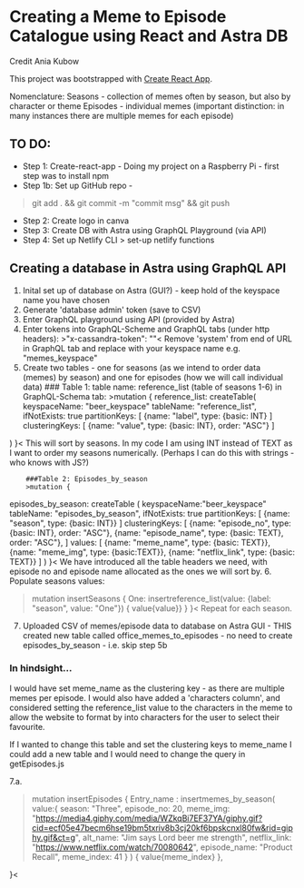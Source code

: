 # Creating a Meme to Episode Catalogue using React and Astra DB

Credit Ania Kubow

This project was bootstrapped with [Create React App](https://github.com/facebook/create-react-app).

Nomenclature: 
Seasons - collection of memes often by season, but also by character or theme
Episodes - individual memes (important distinction: in many instances there are multiple memes for each episode)

## TO DO: 

- Step 1: Create-react-app
        - Doing my project on a Raspberry Pi - first step was to install npm 
- Step 1b: Set up GitHub repo - 
> git add . && git commit -m "commit msg" && git push
- Step 2: Create logo in canva
- Step 3: Create DB with Astra using GraphQL Playground (via API)
- Step 4: Set up Netlify CLI > set-up netlify functions

## Creating a database in Astra using GraphQL API

1. Inital set up of database on Astra (GUI?) - keep hold of the keyspace name you have chosen
2. Generate 'database admin' token (save to CSV)
3. Enter GraphQL playground using API (provided by Astra)
4. Enter tokens into GraphQL-Scheme and GraphQL tabs (under http headers):
        >"x-cassandra-token": ""<
Remove 'system' from end of URL in GraphQL tab and replace with your keyspace name e.g. "memes_keyspace"
5. Create two tables - one for seasons (as we intend to order data (memes) by season) and one for episodes (how we will call individual data)
        ### Table 1: table name: reference_list (table of seasons 1-6)
        in GraphQL-Schema tab: 
        >mutation {
  reference_list: createTable(
    keyspaceName: "beer_keyspace"
  	tableName: "reference_list",
    ifNotExists: true
    partitionKeys: [
      {name: "label", type: {basic: INT}
    ]
    clusteringKeys: [
      {name: "value", type: {basic: INT}, order: "ASC"}
    ]
    
  )
}< 
This will sort by seasons. In my code I am using INT instead of TEXT as I want to order my seasons numerically. (Perhaps I can do this with strings - who knows with JS?)

        ###Table 2: Episodes_by_season
        >mutation {
episodes_by_season: createTable (
  keyspaceName:"beer_keyspace"
  tableName: "episodes_by_season",
  ifNotExists: true
  partitionKeys: [
    {name: "season", type: {basic: INT}}
  ]
  clusteringKeys: [
    {name: "episode_no", type: {basic: INT}, order: "ASC"},
    {name: "episode_name", type: {basic: TEXT}, order: "ASC"},
  ]
  values: [
    {name: "meme_name", type: {basic: TEXT}},
    {name: "meme_img", type: {basic:TEXT}},
    {name: "netflix_link", type: {basic: TEXT}}
  ]
)
}< 
We have introduced all the table headers we need, with episode no and episode name allocated as the ones we will sort by. 
6. Populate seasons values:
>mutation insertSeasons {
        One: insertreference_list(value: {label: "season", value: "One"}) {
                value{value}}
        }
}<
Repeat for each season.
7. Uploaded CSV of memes/episode data to database on Astra GUI - THIS created new table called office_memes_to_episodes - no need to create episodes_by_season - i.e. skip step 5b 

### In hindsight... 
I would have set meme_name as the clustering key - as there are multiple memes per episode. I would also have added a 'characters column', and considered setting the reference_list value to the characters in the meme to allow the website to format by into characters for the user to select their favourite.

If I wanted to change this table and set the clustering keys to meme_name I could add a new table and I would need to change the query in getEpisodes.js

7.a. 
>mutation insertEpisodes {
  Entry_name : insertmemes_by_season(
    value:{
      season: "Three",
      episode_no: 20,
      meme_img: "https://media4.giphy.com/media/WZkqBi7EF37YA/giphy.gif?cid=ecf05e47becm6hse19bm5txriv8b3cj20kf6bpskcnxl80fw&rid=giphy.gif&ct=g",
      alt_name: "Jim says Lord beer me strength",
      netflix_link: "https://www.netflix.com/watch/70080642",
      episode_name: "Product Recall",
      meme_index: 41
    }
  ) {
    value{meme_index}
  },
  
}<
